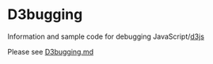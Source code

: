 D3bugging
=========

Information and sample code for debugging JavaScript/[d3js](http://d3js.org)

Please see [D3bugging.md](D3bugging.md)
